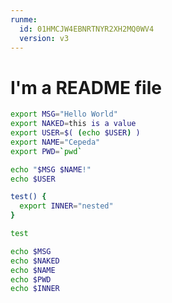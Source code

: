 ```yaml
---
runme:
  id: 01HMCJW4EBNRTNYR2XH2MQ0WV4
  version: v3
---
```


# I'm a README file

```sh {"id":"01HMC00FJ4JZSAHDMBSCBEWZRX","promptEnv":"auto"}
export MSG="Hello World"
export NAKED=this is a value
export USER=$( (echo $USER) )
export NAME="Cepeda"
export PWD=`pwd`

echo "$MSG $NAME!"
echo $USER

test() {
  export INNER="nested"
}

test
```

```sh {"id":"01HQBT112DNYG2G2K6E1EAAQCQ"}
echo $MSG
echo $NAKED
echo $NAME
echo $PWD
echo $INNER
```
